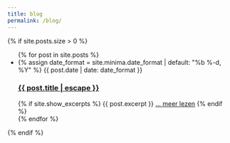 ```yaml
---
title: blog
permalink: /blog/
---
```


<div>
  {% if site.posts.size > 0 %}
    <ul class="post-list">
      {% for post in site.posts %}
      <li>
        {% assign date_format = site.minima.date_format | default: "%b %-d, %Y" %}
        <span class="post-meta">{{ post.date | date: date_format }}</span>
        <h3>
          <a class="post-link" href="{{ post.url | relative_url }}">
            {{ post.title | escape }}
          </a>
        </h3>
        {% if site.show_excerpts %}
          {{ post.excerpt }}
          <a href="{{ post.url | prepend: site.baseurl }}">... meer lezen</a>
        {% endif %}
      </li>
      {% endfor %}
    </ul>
  {% endif %}
</div>
